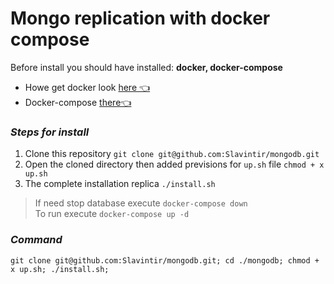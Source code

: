 # Mongo replication with docker compose

Before install you should have installed: **docker, docker-compose**

- Howe get docker look [here 👈](https://docs.docker.com/get-docker/)
- Docker-compose [there👈]([https://docs.docker.com/compose/install/](https://docs.docker.com/compose/install/))
### ***Steps for install***

 1. Clone this repository `git clone git@github.com:Slavintir/mongodb.git`
 2. Open the cloned directory then added previsions for `up.sh` file `chmod + x up.sh`
 3. The complete installation replica  `./install.sh`

> If need stop database execute `docker-compose down`  
> To run execute `docker-compose up -d`

### ***Command***

```
git clone git@github.com:Slavintir/mongodb.git; cd ./mongodb; chmod + x up.sh; ./install.sh;
```
